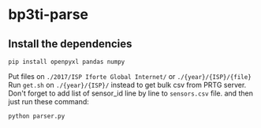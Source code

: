 # bp3ti-parse

## Install the dependencies
```
pip install openpyxl pandas numpy
```

Put files on `./2017/ISP Iforte Global Internet/` or `./{year}/{ISP}/{file}`
Run `get.sh` on `./{year}/{ISP}/` instead to get bulk csv from PRTG server.
Don't forget to add list of sensor_id line by line to `sensors.csv` file.
and then just run these command:
```
python parser.py
```
